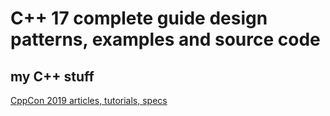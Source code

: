 # C++ 17 complete guide design patterns, examples and source code


## my C++ stuff

[CppCon 2019 articles, tutorials, specs](https://github.com/dimitarpg13/cppcon2019)
